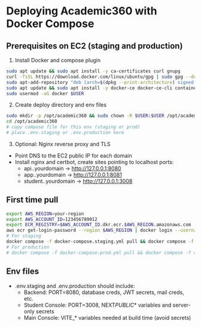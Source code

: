 # Deploying Academic360 with Docker Compose

## Prerequisites on EC2 (staging and production)

1. Install Docker and compose plugin

```bash
sudo apt update && sudo apt install -y ca-certificates curl gnupg
curl -fsSL https://download.docker.com/linux/ubuntu/gpg | sudo gpg --dearmor -o /etc/apt/keyrings/docker.gpg
sudo apt-add-repository "deb [arch=$(dpkg --print-architecture) signed-by=/etc/apt/keyrings/docker.gpg] https://download.docker.com/linux/ubuntu $(lsb_release -cs) stable"
sudo apt update && sudo apt install -y docker-ce docker-ce-cli containerd.io docker-buildx-plugin docker-compose-plugin
sudo usermod -aG docker $USER
```

2. Create deploy directory and env files

```bash
sudo mkdir -p /opt/academic360 && sudo chown -R $USER:$USER /opt/academic360
cd /opt/academic360
# copy compose file for this env (staging or prod)
# place .env.staging or .env.production here
```

3. Optional: Nginx reverse proxy and TLS

- Point DNS to the EC2 public IP for each domain
- Install nginx and certbot, create sites pointing to localhost ports:
  - api.<env>.yourdomain → http://127.0.0.1:8080
  - app.<env>.yourdomain → http://127.0.0.1:8081
  - student.<env>.yourdomain → http://127.0.0.1:3008

## First time pull

```bash
export AWS_REGION=your-region
export AWS_ACCOUNT_ID=123456789012
export ECR_REGISTRY=$AWS_ACCOUNT_ID.dkr.ecr.$AWS_REGION.amazonaws.com
aws ecr get-login-password --region $AWS_REGION | docker login --username AWS --password-stdin $ECR_REGISTRY
# For staging
docker compose -f docker-compose.staging.yml pull && docker compose -f docker-compose.staging.yml up -d
# For production
# docker compose -f docker-compose.prod.yml pull && docker compose -f docker-compose.prod.yml up -d
```

## Env files

- .env.staging and .env.production should include:
  - Backend: PORT=8080, database creds, JWT secrets, mail creds, etc.
  - Student Console: PORT=3008, NEXT*PUBLIC*\* variables and server-only secrets
  - Main Console: VITE\_\* variables needed at build time (avoid secrets)
